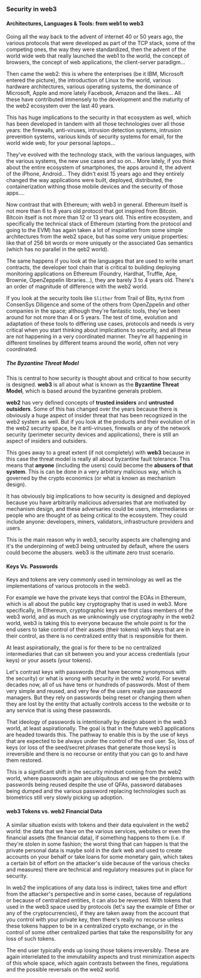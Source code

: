 ### Security in web3

#### Architectures, Languages & Tools: from web1 to web3

Going all the way back to the advent of internet 40 or 50 years ago, the various protocols that were developed as part of the TCP stack, some of the competing ones, the way they were standardized, then the advent of the world wide web that really launched the web1 to the world, the concept of browsers, the concept of web applications, the client-server paradigm...

Then came the web2: this is where the enterprises (be it IBM, Microsoft entered the picture), the introduction of Linux to the world, various hardware architectures, various operating systems, the dominance of Microsoft, Apple and more lately Facebook, Amazon and the likes... All these have contributed immensely to the development and the maturity of the web2 ecosystem over the last 40 years.

This has huge implications to the security in that ecosystem as well, which has been developed in tandem with all those technologies over all those years: the firewalls, anti-viruses, intrusion detection systems, intrusion prevention systems, various kinds of security systems for email, for the world wide web, for your personal laptops...

They've evolved with the technology stack, with the various languages, with the various systems, the new use cases and so on... More lately, if you think about the entire ecosystem of smartphones, the apps around it, the advent of the iPhone, Android... They didn't exist 15 years ago and they entirely changed the way applications were built, deployed, distributed, the containerization withing those mobile devices and the security of those apps....

Now contrast that with Ethereum; with web3 in general. Ethereum itself is not more than 6 to 8 years old protocol that got inspired from Bitcoin.
Bitcoin itself is not more than 12 or 13 years old. This entire ecosystem, and specifically the technical stack of Ethereum (starting from the protocol and going to the EVM) has again taken a lot of inspiration from some simple architectures from the web2 space, but has some very unique properties: like that of 256 bit words or more uniquely or the associated Gas semantics (which has no parallel in the qeb2 world).

The same happens if you look at the languages that are used to write smart contracts, the developer tool chain that is critical to building deploying monitoring applications on Ethereum (Foundry, Hardhat, Truffle, Ape, Brownie, OpenZeppelin libraries...), they are barely 3 to 4 years old. There's an order of magnitude of difference with the web2 world.

If you look at the security tools like `Slither` from Trail of Bits, `MythX` from ConsenSys Diligence and some of the others from OpenZppelin and other companies in the space; although they're fantastic tools, they've been around for not more than 4 or 5 years. The test of time, evolution and adaptation of these tools to differing use cases, protocols and needs is very critical when you start thinking about implications to security, and all these are not happening in a very coordinated manner. They're all happening in different timelines by different teams around the world, often not very coordinated.

##### The Byzantine Threat Model

This is central to how security is thought about and critical to how security is designed. **web3** is all about what is known as the **Byzantine Threat Model**, which is based around the byzantine generals problem.

**web2** has very defined concepts of **trusted insiders** and **untrusted outsiders**. Some of this has changed over the years because there is obviously a huge aspect of insider threat that has been recognized in the web2 system as well. But if you look at the products and their evolution of in the web2 security space, be it anti-viruses, firewalls or any of the network security (perimeter security devices and applications), there is still an aspect of insiders and outsiders.

This goes away to a great extent (if not completely) with **web3** because in this case the threat model is really all about byzantine fault tolerance. This means that **anyone** (including the users) could become the **abusers of that system**. This is can be done in a very arbitrary malicious way, which  is governed by the crypto economics (or what is known as mechanism design).

It has obviously big implications to how security is designed and deployed because you have arbitrarily malicious adversaries that are motivated by mechanism design, and these adversaries could be users, intermediaries or people who are thought of as being critical to the ecosystem. They could include anyone: developers, miners, validators, infrastructure providers and users.

This is the main reason why in web3, security aspects are challenging and it's the underpinning of web3 being untrusted by default, where the users could become the abusers. web3 is the ultimate zero trust scenario.

#### Keys Vs. Passwords

Keys and tokens are very commonly used in terminology as well as the implementations of various protocols in the web3.

For example we have the private keys that control the EOAs in Ethereum, which is all about the public key cryptography that is used in web3. More specifically, in Ethereum, cryptographic keys are first class members of the web3 world, and as much as we unknowingly use cryptography in the web2 world, web3 is taking this to everyone because the whole point is for the end users to take control of their assets (their tokens) with keys that are in their control, as there is no centralized entity that is responsible for them.

At least aspirationally, the goal is for there to be no centralized intermediaries that can sit between you and your access credentials (your keys) or your assets (your tokens).

Let's contrast keys with passwords (that have become synonymous with the security) or what is wrong with security in the web2 world. For several decades now, all of us have tens or hundreds of passwords. Most of them very simple and reused, and very few of the users really use password managers. But they rely on passwords being reset or changing them when they are lost by the entity that actually controls access to the website or to any service that is using these passwords.

That ideology of passwords is intentionally by design absent in the web3 world, at least aspirationally. The goal is that in the future web3 applications are headed towards this. The pathway to enable this is by the use of keys that are expected to be always under the control of the end user. So, loss of keys (or loss of the seed/secret phrases that generate those keys) is irreversible and there is no recourse or entity that you can go to and have them restored.

This is a significant shift in the security mindset coming from the web2 world, where passwords again are ubiquitous and we see the problems with passwords being reused despite the use of QFAs, password databases being dumped and the various password replacing technologies such as biometrics still very slowly picking up adoption.

#### web3 Tokens vs. web2 Financial Data

A similar situation exists with tokens and their data equivalent in the web2 world: the data that we have on the various services, websites or even the financial assets (the financial data), if something happens to them (i.e. if they're stolen in some fashion; the worst thing that can happen is that the private personal data is maybe sold in the dark web and used to create accounts on your behalf or take loans for some monetary gain, which takes a certain bit of effort on the attacker's side because of the various checks and measures) there are technical and regulatory measures put in place for security.

In web2 the implications of any data loss is indirect, takes time and effort from the attacker's perspective and in some cases, because of regulations or because of centralized entities, it can also be reversed.
With tokens that used in the web3 space used by protocols (let's say the example of Ether or any of the cryptocurrencies), if they are taken away from the account that you control with your private key, then there's really no recourse unless these tokens happen to be in a centralized crypto exchange, or in the control of some other centralized parties that take the responsibility for any loss of such tokens.

The end user typically ends up losing those tokens irreversibly.
These are again interrelated to the immutability aspects and trust minimization aspects of this whole space, which again contrasts between the fines, regulations and the possible reversals on the web2 world.
